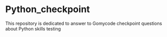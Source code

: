 # Python_checkpoint
This repository is dedicated to answer to Gomycode checkpoint questions about Python skills testing
